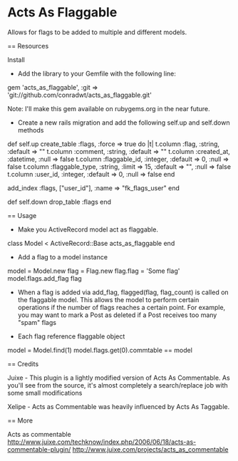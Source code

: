Acts As Flaggable
=================

Allows for flags to be added to multiple and different models.

== Resources

Install
 * Add the library to your Gemfile with the following line:

 gem 'acts_as_flaggable', :git => 'git://github.com/conradwt/acts_as_flaggable.git'
 
 Note:  I'll make this gem available on rubygems.org in the near future.
 
 * Create a new rails migration and add the following self.up and self.down methods
 
 def self.up
   create_table :flags, :force => true do |t|
     t.column :flag, :string, :default => ""
     t.column :comment, :string, :default => ""
     t.column :created_at, :datetime, :null => false
     t.column :flaggable_id, :integer, :default => 0, :null => false
     t.column :flaggable_type, :string, :limit => 15,
       :default => "", :null => false
     t.column :user_id, :integer, :default => 0, :null => false
   end

   add_index :flags, ["user_id"], :name => "fk_flags_user"
 end

 def self.down
   drop_table :flags
 end

== Usage
 
 * Make you ActiveRecord model act as flaggable.
 
 class Model < ActiveRecord::Base
 	acts_as_flaggable
 end
 
 * Add a flag to a model instance
 
 model = Model.new
 flag = Flag.new
 flag.flag = 'Some flag'
 model.flags.add_flag flag

 * When a flag is added via add_flag, flagged(flag, flag_count) is called
   on the flaggable model.  This allows the model to perform certain
   operations if the number of flags reaches a certain point.  For example,
   you may want to mark a Post as deleted if a Post receives too many "spam"
   flags
 
 * Each flag reference flaggable object
 
 model = Model.find(1)
 model.flags.get(0).commtable == model

== Credits

Juixe - This plugin is a lightly modified version of Acts As Commentable.  As you'll
        see from the source, it's almost completely a search/replace job with some small
        modifications

Xelipe - Acts as Commentable was heavily influenced by Acts As Taggable.

== More

Acts as commentable
http://www.juixe.com/techknow/index.php/2006/06/18/acts-as-commentable-plugin/
http://www.juixe.com/projects/acts_as_commentable
